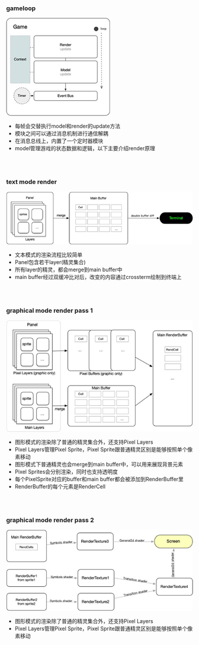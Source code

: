 ### gameloop

![gameloop](./p1.jpg)

- 每帧会交替执行model和render的update方法
- 模块之间可以通过消息机制进行通信解耦
- 在消息总线上，内置了一个定时器模块
- model管理游戏的状态数据和逻辑，以下主要介绍render原理

<br><br>

### text mode render

![textrender](./p2.jpg)

- 文本模式的渲染流程比较简单
- Panel包含若干layer(精灵集合)
- 所有layer的精灵，都会merge到main buffer中
- main buffer经过双缓冲比对后，改变的内容通过crossterm绘制到终端上

<br><br>

### graphical mode render pass 1

![graphrender1](./p3.jpg)

- 图形模式的渲染除了普通的精灵集合外，还支持Pixel Layers
- Pixel Layers管理Pixel Sprite，Pixel Sprite跟普通精灵区别是能够按照单个像素移动
- 图形模式下普通精灵也会merge到main buffer中，可以用来展现背景元素
- Pixel Sprites会分别渲染，同时也支持透明度
- 每个PixelSprite对应的buffer和main buffer都会被添加到RenderBuffer里
- RenderBuffer的每个元素是RenderCell

<br><br>

### graphical mode render pass 2

![graphrender2](./p4.jpg)

- 图形模式的渲染除了普通的精灵集合外，还支持Pixel Layers
- Pixel Layers管理Pixel Sprite，Pixel Sprite跟普通精灵区别是能够按照单个像素移动

<br><br>

